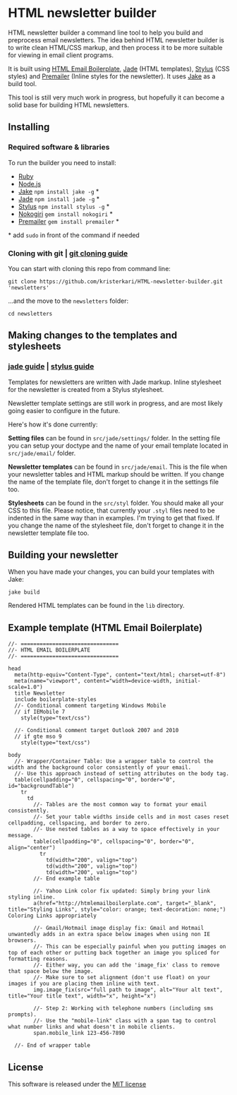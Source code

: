 # HTML newsletter builder

HTML newsletter builder a command line tool to help you build and preprocess email newsletters. The idea behind HTML newsletter builder is to write clean HTML/CSS markup, and then process it to be more suitable for viewing in email client programs.

It is built using [HTML Email Boilerplate](http://htmlemailboilerplate.com/), [Jade](http://jade-lang.com/) (HTML templates), [Stylus](http://learnboost.github.com/stylus/) (CSS styles) and [Premailer](http://premailer.dialect.ca/) (Inline styles for the newsletter). It uses [Jake](https://github.com/mde/jake) as a build tool.

This tool is still very much work in progress, but hopefully it can become a solid base for building HTML newsletters.

## Installing

### Required software & libraries

To run the builder you need to install:

* [Ruby](http://www.ruby-lang.org/en/downloads/)
* [Node.js](http://nodejs.org/#download)
* [Jake](https://github.com/mde/jake) `npm install jake -g` *
* [Jade](https://github.com/visionmedia/jade) `npm install jade -g` *
* [Stylus](https://github.com/LearnBoost/stylus) `npm install stylus -g` *
* [Nokogiri](http://nokogiri.org/) `gem install nokogiri` *
* [Premailer](https://github.com/alexdunae/premailer) `gem install premailer` *

\* add `sudo` in front of the command if needed

### Cloning with git | [git cloning guide](http://git-scm.com/book/en/Git-Basics-Getting-a-Git-Repository#Cloning-an-Existing-Repository)

You can start with cloning this repo from command line:
```
git clone https://github.com/kristerkari/HTML-newsletter-builder.git 'newsletters'
```

...and the move to the `newsletters` folder:
```
cd newsletters
```

## Making changes to the templates and stylesheets

### [jade guide](https://github.com/visionmedia/jade#syntax) | [stylus guide](http://learnboost.github.com/stylus/)

Templates for newsletters are written with Jade markup. Inline stylesheet for the newsletter is created from a Stylus stylesheet.

Newsletter template settings are still work in progress, and are most likely going easier to configure in the future. 

Here's how it's done currently:

**Setting files** can be found in `src/jade/settings/` folder. In the setting file you can setup your doctype and the name of your email template located in `src/jade/email/` folder.

**Newsletter templates** can be found in `src/jade/email`. This is the file when your newsletter tables and HTML markup should be written. If you change the name of the template file, don't forget to change it in the settings file too.

**Stylesheets** can be found in the `src/styl` folder. You should make all your CSS to this file. Please notice, that currently your `.styl` files need to be indented in the same way than in examples. I'm trying to get that fixed. If you change the name of the stylesheet file, don't forget to change it in the newsletter template file too.

## Building your newsletter

When you have made your changes, you can build your templates with Jake:
```
jake build
```

Rendered HTML templates can be found in the `lib` directory.

## Example template (HTML Email Boilerplate)

```jade
//- ===============================
//- HTML EMAIL BOILERPLATE
//- ===============================

head
  meta(http-equiv="Content-Type", content="text/html; charset=utf-8")
  meta(name="viewport", content="width=device-width, initial-scale=1.0")
  title Newsletter
  include boilerplate-styles
  //- Conditional comment targeting Windows Mobile
  // if IEMobile 7
    style(type="text/css")

  //- Conditional comment target Outlook 2007 and 2010
  // if gte mso 9
    style(type="text/css")

body
  //- Wrapper/Container Table: Use a wrapper table to control the width and the background color consistently of your email.
  //- Use this approach instead of setting attributes on the body tag.
  table(cellpadding="0", cellspacing="0", border="0", id="backgroundTable")
    tr
      td
        //- Tables are the most common way to format your email consistently. 
        //- Set your table widths inside cells and in most cases reset cellpadding, cellspacing, and border to zero. 
        //- Use nested tables as a way to space effectively in your message.
        table(cellpadding="0", cellspacing="0", border="0", align="center")
          tr
            td(width="200", valign="top")
            td(width="200", valign="top")
            td(width="200", valign="top")
        //- End example table

        //- Yahoo Link color fix updated: Simply bring your link styling inline.
        a(href="http://htmlemailboilerplate.com", target="_blank", title="Styling Links", style="color: orange; text-decoration: none;") Coloring Links appropriately

        //- Gmail/Hotmail image display fix: Gmail and Hotmail unwantedly adds in an extra space below images when using non IE browsers.
        //- This can be especially painful when you putting images on top of each other or putting back together an image you spliced for formatting reasons.
        //- Either way, you can add the 'image_fix' class to remove that space below the image.
        //- Make sure to set alignment (don't use float) on your images if you are placing them inline with text.
        img.image_fix(src="full path to image", alt="Your alt text", title="Your title text", width="x", height="x")

        //- Step 2: Working with telephone numbers (including sms prompts).
        //- Use the "mobile-link" class with a span tag to control what number links and what doesn't in mobile clients.
        span.mobile_link 123-456-7890

  //- End of wrapper table
```

## License

This software is released under the [MIT license](http://www.opensource.org/licenses/MIT)